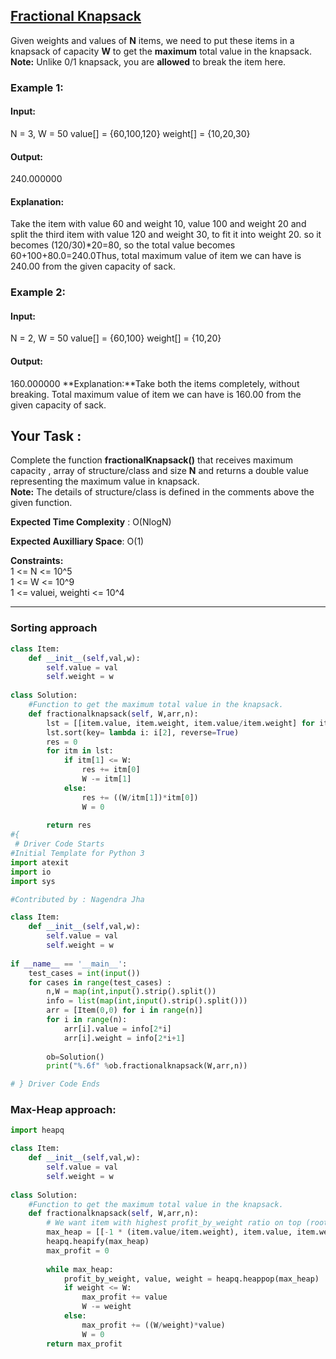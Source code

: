 ## [Fractional Knapsack](https://www.geeksforgeeks.org/problems/fractional-knapsack-1587115620/1)

Given weights and values of  **N**  items, we need to put these items in a knapsack of capacity  **W**  to get the  **maximum**  total value in the knapsack.  
**Note:**  Unlike 0/1 knapsack, you are  **allowed**  to break the item here.

### **Example 1:**

#### **Input:** 
N = 3, W = 50 
value[] = {60,100,120}
weight[] = {10,20,30}

#### **Output:** 
240.000000 

#### **Explanation:**  
Take the item with value 60 and weight 10, value 100 and weight 20 and split the third item with value 120 and weight 30, to fit it into weight 20. so it becomes (120/30)*20=80, so the total value becomes 60+100+80.0=240.0Thus, total maximum value of item we can have is 240.00 from the given capacity of sack. 

### **Example 2:**

#### **Input:** 
N = 2, W = 50
value[] = {60,100}
weight[] = {10,20}
#### **Output:** 
160.000000 **Explanation:**Take both the items completely, without breaking.
Total maximum value of item we can have is 160.00 from the given capacity of sack.

## **Your Task** :

Complete the function **fractionalKnapsack()**  that receives maximum capacity , array of structure/class and size  **N**  and returns a double value representing the maximum value in knapsack.  
**Note:** The details of structure/class is defined in the comments above the given function.

**Expected Time Complexity** : O(NlogN)

**Expected Auxilliary Space**: O(1)

**Constraints:**  
1 <= N <= 10^5  
1 <= W <= 10^9  
1 <= valuei, weighti  <= 10^4

<hr/>

### Sorting approach

```py
class Item:
    def __init__(self,val,w):
        self.value = val
        self.weight = w
        
class Solution:    
    #Function to get the maximum total value in the knapsack.
    def fractionalknapsack(self, W,arr,n):
        lst = [[item.value, item.weight, item.value/item.weight] for item in arr]
        lst.sort(key= lambda i: i[2], reverse=True)
        res = 0
        for itm in lst:
            if itm[1] <= W:
                res += itm[0]
                W -= itm[1]
            else:
                res += ((W/itm[1])*itm[0])
                W = 0
        
        return res
#{ 
 # Driver Code Starts
#Initial Template for Python 3
import atexit
import io
import sys

#Contributed by : Nagendra Jha

class Item:
    def __init__(self,val,w):
        self.value = val
        self.weight = w
        
if __name__ == '__main__':
    test_cases = int(input())
    for cases in range(test_cases) :
        n,W = map(int,input().strip().split())
        info = list(map(int,input().strip().split()))
        arr = [Item(0,0) for i in range(n)]
        for i in range(n):
            arr[i].value = info[2*i]
            arr[i].weight = info[2*i+1]
            
        ob=Solution()
        print("%.6f" %ob.fractionalknapsack(W,arr,n))

# } Driver Code Ends

```


### Max-Heap approach:

```py
import heapq

class Item:
    def __init__(self,val,w):
        self.value = val
        self.weight = w
        
class Solution:    
    #Function to get the maximum total value in the knapsack.
    def fractionalknapsack(self, W,arr,n):
        # We want item with highest profit_by_weight ratio on top (root of heap)
        max_heap = [[-1 * (item.value/item.weight), item.value, item.weight] for item in arr]
        heapq.heapify(max_heap)
        max_profit = 0
        
        while max_heap:
            profit_by_weight, value, weight = heapq.heappop(max_heap)
            if weight <= W:
                max_profit += value
                W -= weight
            else:
                max_profit += ((W/weight)*value)
                W = 0
        return max_profit
```
